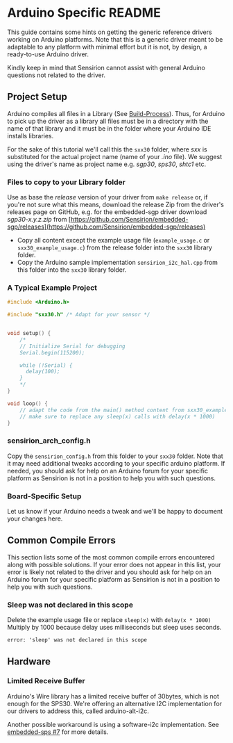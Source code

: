 # Arduino Specific README
This guide contains some hints on getting the generic reference drivers working
on Arduino platforms. Note that this is a generic driver meant to be adaptable
to any platform with minimal effort but it is not, by design, a ready-to-use
Arduino driver.

Kindly keep in mind that Sensirion cannot assist with general Arduino questions
not related to the driver.

## Project Setup
Arduino compiles all files in a Library (See
[Build-Process](https://github.com/arduino/Arduino/wiki/Build-Process)). Thus,
for Arduino to pick up the driver as a library all files must be in a directory
with the name of that library and it must be in the folder where your Arduino
IDE installs libraries.

For the sake of this tutorial we'll call this the `sxx30` folder, where _sxx_ is
substituted for the actual project name (name of your _.ino_ file). We suggest
using the driver's name as project name e.g. _sgp30_, _sps30_, _shtc1_ etc.

### Files to copy to your Library folder
Use as base the *release* version of your driver from `make release` or, if
you're not sure what this means, download the release Zip from the driver's
releases page on GitHub, e.g. for the embedded-sgp driver download
_sgp30-x.y.z.zip_ from
[https://github.com/Sensirion/embedded-sgp/releases](https://github.com/Sensirion/embedded-sgp/releases)

* Copy all content except the example usage file (`example_usage.c` or
  `sxx30_example_usage.c`) from the release folder into the `sxx30` library
  folder.
* Copy the Arduino sample implementation
  `sensirion_i2c_hal.cpp` from this folder into the `sxx30`
  library folder.

### A Typical Example Project

```cpp
#include <Arduino.h>

#include "sxx30.h" /* Adapt for your sensor */


void setup() {
    /*
    // Initialize Serial for debugging
    Serial.begin(115200);

    while (!Serial) {
      delay(100);
    }
    */
}

void loop() {
    // adapt the code from the main() method content from sxx30_example_usage.c
    // make sure to replace any sleep(x) calls with delay(x * 1000)
}
```

### sensirion\_arch\_config.h
Copy the `sensirion_config.h` from this folder to your `sxx30` folder.
Note that it may need additional tweaks according to your specific arduino
platform. If needed, you should ask for help on an Arduino forum for your
specific platform as Sensirion is not in a position to help you with such
questions.

### Board-Specific Setup
Let us know if your Arduino needs a tweak and we'll be happy to document your
changes here.

## Common Compile Errors
This section lists some of the most common compile errors encountered along with
possible solutions. If your error does not appear in this list, your error is
likely not related to the driver and you should ask for help on an Arduino forum
for your specific platform as Sensirion is not in a position to help you with
such questions.

### Sleep was not declared in this scope
Delete the example usage file or replace `sleep(x)` with `delay(x * 1000)`
Multiply by 1000 because delay uses milliseconds but sleep uses seconds.

    error: 'sleep' was not declared in this scope

## Hardware

### Limited Receive Buffer
Arduino's Wire library has a limited receive buffer of 30bytes, which is not
enough for the SPS30. We're offering an alternative I2C implementation for 
our drivers to address this, called arduino-alt-i2c.

Another possible workaround is using a software-i2c
implementation. See [embedded-sps #7](https://github.com/Sensirion/embedded-sps/issues/7)
for more details.
